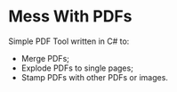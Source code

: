 # Mess With PDFs
Simple PDF Tool written in C# to:
- Merge PDFs;
- Explode PDFs to single pages;
- Stamp PDFs with other PDFs or images.
